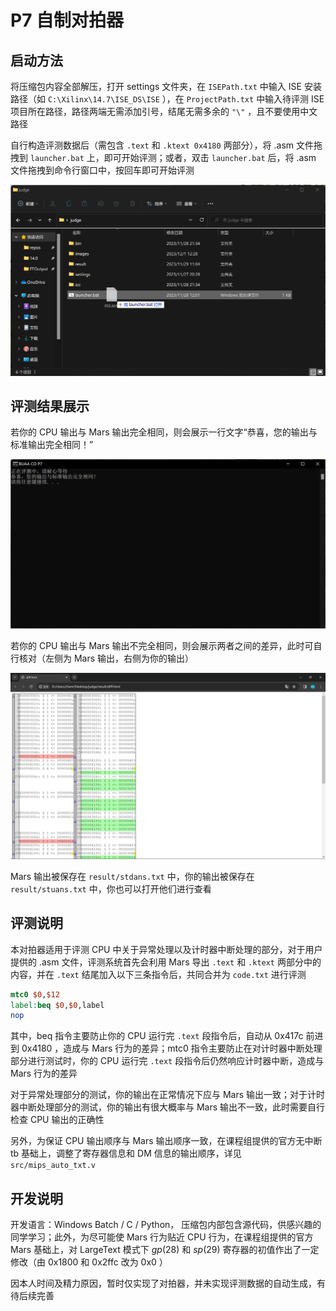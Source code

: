 # P7 自制对拍器
## 启动方法
将压缩包内容全部解压，打开 settings 文件夹，在 ```ISEPath.txt``` 中输入 ISE 安装路径（如 ```C:\Xilinx\14.7\ISE_DS\ISE``` ），在 ```ProjectPath.txt``` 中输入待评测 ISE 项目所在路径，路径两端无需添加引号，结尾无需多余的 ```"\"``` ，且不要使用中文路径

自行构造评测数据后（需包含 ```.text``` 和 ```.ktext 0x4180``` 两部分），将 .asm 文件拖拽到 ```launcher.bat``` 上，即可开始评测；或者，双击 ```launcher.bat``` 后，将 .asm 文件拖拽到命令行窗口中，按回车即可开始评测

![](./images/launch.png)

## 评测结果展示
若你的 CPU 输出与 Mars 输出完全相同，则会展示一行文字“恭喜，您的输出与标准输出完全相同！”

![](./images/AC.png)

若你的 CPU 输出与 Mars 输出不完全相同，则会展示两者之间的差异，此时可自行核对（左侧为 Mars 输出，右侧为你的输出）

![](./images/WA.png)

Mars 输出被保存在 ```result/stdans.txt``` 中，你的输出被保存在 ```result/stuans.txt``` 中，你也可以打开他们进行查看

## 评测说明
本对拍器适用于评测 CPU 中关于异常处理以及计时器中断处理的部分，对于用户提供的 .asm 文件，评测系统首先会利用 Mars 导出 ```.text``` 和 ```.ktext``` 两部分中的内容，并在 ```.text``` 结尾加入以下三条指令后，共同合并为 ```code.txt``` 进行评测
```mips
mtc0 $0,$12
label:beq $0,$0,label
nop
```
其中，beq 指令主要防止你的 CPU 运行完 ```.text``` 段指令后，自动从 0x417c 前进到 0x4180 ，造成与 Mars 行为的差异；mtc0 指令主要防止在对计时器中断处理部分进行测试时，你的 CPU 运行完 ```.text``` 段指令后仍然响应计时器中断，造成与 Mars 行为的差异

对于异常处理部分的测试，你的输出在正常情况下应与 Mars 输出一致；对于计时器中断处理部分的测试，你的输出有很大概率与 Mars 输出不一致，此时需要自行检查 CPU 输出的正确性

另外，为保证 CPU 输出顺序与 Mars 输出顺序一致，在课程组提供的官方无中断 tb 基础上，调整了寄存器信息和 DM 信息的输出顺序，详见 ```src/mips_auto_txt.v```
## 开发说明
开发语言：Windows Batch / C / Python， 压缩包内部包含源代码，供感兴趣的同学学习；此外，为尽可能使 Mars 行为贴近 CPU 行为，在课程组提供的官方 Mars 基础上，对 LargeText 模式下 $gp($28) 和 $sp($29) 寄存器的初值作出了一定修改（由 0x1800 和 0x2ffc 改为 0x0 ）

因本人时间及精力原因，暂时仅实现了对拍器，并未实现评测数据的自动生成，有待后续完善
